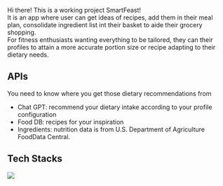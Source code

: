 Hi there! This is a working project SmartFeast!
<br/>
It is an app where user can get ideas of recipes, add them in their meal plan, consolidate ingredient list int their basket to aide their grocery shopping.
<br/>
For fitness enthusiasts wanting everything to be tailored, they can their profiles to attain a more accurate portion size or recipe adapting to their dietary needs.

<h2>APIs</h2>
<p>You need to know where you get those dietary recommendations from</p>
<ul>
<li>Chat GPT: recommend your dietary intake according to your profile configuration</li>
<li>Food DB: recipes for your inspiration</li>
<li>Ingredients: nutrition data is from U.S. Department of Agriculture FoodData Central.</li>
</ul>
<h2>Tech Stacks</h2>
<img src="https://skillicons.dev/icons?i=ruby,rails,js,postgres,html,css,react,redux,tailwind,github" />
